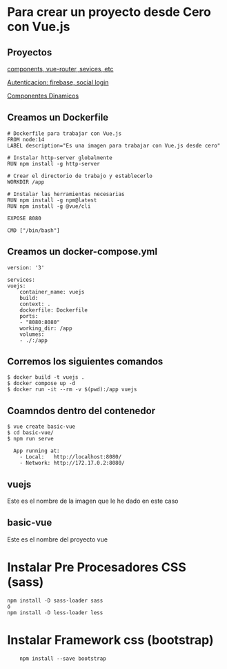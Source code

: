 # Para crear un proyecto desde Cero con Vue.js

## Proyectos
[components, vue-router, sevices, etc](https://github.com/GNUXDAR/js-de-0-a-experto/tree/master/Vue/Vuejs-Docker/vue-services)  

[Autenticacion: firebase, social login](./vue-auth/)

[Componentes Dinamicos](./vue-dynamic-components/)

## Creamos un Dockerfile

    # Dockerfile para trabajar con Vue.js
    FROM node:14
    LABEL description="Es una imagen para trabajar con Vue.js desde cero"

    # Instalar http-server globalmente
    RUN npm install -g http-server

    # Crear el directorio de trabajo y establecerlo
    WORKDIR /app

    # Instalar las herramientas necesarias
    RUN npm install -g npm@latest
    RUN npm install -g @vue/cli

    EXPOSE 8080

    CMD ["/bin/bash"]

## Creamos un docker-compose.yml

    version: '3'

    services:
    vuejs:
        container_name: vuejs
        build:
        context: .
        dockerfile: Dockerfile
        ports:
        - "8080:8080"
        working_dir: /app 
        volumes:
        - ./:/app

## Corremos los siguientes comandos

    $ docker build -t vuejs .
    $ docker compose up -d
    $ docker run -it --rm -v $(pwd):/app vuejs

## Coamndos dentro del contenedor

    $ vue create basic-vue
    $ cd basic-vue/
    $ npm run serve

      App running at:
        - Local:   http://localhost:8080/ 
        - Network: http://172.17.0.2:8080/

## vuejs
Este es el nombre de la imagen que le he dado en este caso

## basic-vue
Este es el nombre del proyecto vue

# Instalar Pre Procesadores CSS (sass)
    npm install -D sass-loader sass  
    ó  
    npm install -D less-loader less  

# Instalar Framework css (bootstrap)

        npm install --save bootstrap  